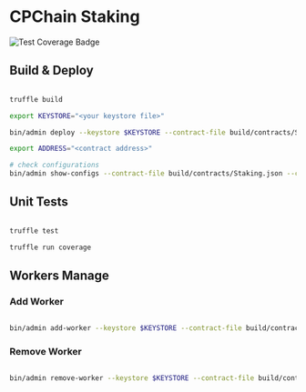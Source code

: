 # CPChain Staking

![Test Coverage Badge](https://img.shields.io/endpoint?url=https://gist.githubusercontent.com/zgljl2012/c622d70b5cc670c03e07cf2e04828696/raw/cpchain-dapps-staking__heads_master.json)

## Build & Deploy

```bash

truffle build

export KEYSTORE="<your keystore file>"

bin/admin deploy --keystore $KEYSTORE --contract-file build/contracts/Staking.json

export ADDRESS="<contract address>"

# check configurations
bin/admin show-configs --contract-file build/contracts/Staking.json --contract-addr $ADDRESS

```

## Unit Tests

```bash

truffle test

truffle run coverage

```

## Workers Manage

### Add Worker

```bash

bin/admin add-worker --keystore $KEYSTORE --contract-file build/contracts/Staking.json --contract-addr $ADDRESS

```

### Remove Worker

```bash

bin/admin remove-worker --keystore $KEYSTORE --contract-file build/contracts/Staking.json --contract-addr $ADDRESS

```
